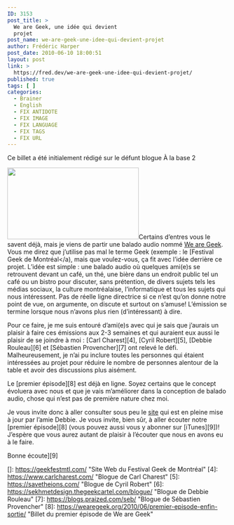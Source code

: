 ```yaml
---
ID: 3153
post_title: >
  We are Geek, une idée qui devient
  projet
post_name: we-are-geek-une-idee-qui-devient-projet
author: Frédéric Harper
post_date: 2010-06-10 18:00:51
layout: post
link: >
  https://fred.dev/we-are-geek-une-idee-qui-devient-projet/
published: true
tags: [ ]
categories:
  - Brainer
  - English
  - FIX ANTIDOTE
  - FIX IMAGE
  - FIX LANGUAGE
  - FIX TAGS
  - FIX URL
---
```

<div id="deadblog">
  Ce billet a été initialement rédigé sur le défunt blogue À la base 2
</div>

[<img title="WeAreGeek" src="http://fred.dev/wp-content/uploads/2010/06/WeAreGeek.png" alt="" width="300" height="163" />][1]Certains d’entres vous le savent déjà, mais je viens de partir une balado audio nommé [We are Geek][2]. Vous me direz que j’utilise pas mal le terme Geek (exemple : le [Festival Geek de Montréal</a), mais que voulez-vous, ça fit avec l’idée derrière ce projet.
L’idée est simple : une balado audio où quelques ami(e)s se retrouvent devant un café, un thé, une bière dans un endroit public tel un café ou un bistro pour discuter, sans prétention, de divers sujets tels les médias sociaux, la culture montréalaise, l’informatique et tous les sujets qui nous intéressent. Pas de réelle ligne directrice si ce n’est qu’on donne notre point de vue, on argumente, on discute et surtout on s’amuse! L’émission se termine lorsque nous n’avons plus rien (d’intéressant) à dire.

Pour ce faire, je me suis entouré d’ami(e)s avec qui je sais que j’aurais un plaisir à faire ces émissions aux 2-3 semaines et qui auraient eux aussi le plaisir de se joindre à moi : [Carl Charest][4], [Cyril Robert][5], [Debbie Rouleau][6] et [Sébastien Provencher][7] ont relevé le défi. Malheureusement, je n’ai pu inclure toutes les personnes qui étaient intéressées au projet pour réduire le nombre de personnes alentour de la table et avoir des discussions plus aisément.

Le [premier épisode][8] est déjà en ligne. Soyez certains que le concept évoluera avec nous et que je vais m’améliorer dans la conception de balado audio, chose qui n’est pas de première nature chez moi.

Je vous invite donc à aller consulter sous peu le [site][2] qui est en pleine mise à jour par l’amie Debbie. Je vous invite, bien sûr, à aller écouter notre [premier épisode][8] (vous pouvez aussi vous y abonner sur [iTunes][9])! J’espère que vous aurez autant de plaisir à l’écouter que nous en avons eu à le faire.

Bonne écoute][9]

 [1]: http://fred.dev/wp-content/uploads/2010/06/WeAreGeek.png
 [2]: https://wearegeek.org/ "Site Web de We are Geek"
 []: https://geekfestmtl.com/ "Site Web du Festival Geek de Montréal"
 [4]: https://www.carlcharest.com/ "Blogue de Carl Charest"
 [5]: https://savetheions.com/ "Blogue de Cyril Robert"
 [6]: https://sekhmetdesign.thegeekcartel.com/blogue/ "Blogue de Debbie Rouleau"
 [7]: https://blogs.praized.com/seb/ "Blogue de Sébastien Provencher"
 [8]: https://wearegeek.org/2010/06/premier-episode-enfin-sortie/ "Billet du premier épisode de We are Geek"